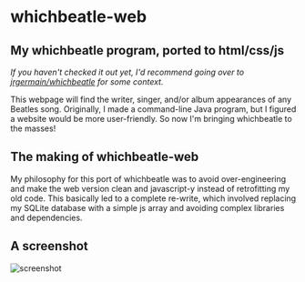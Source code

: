 # whichbeatle-web
## My whichbeatle program, ported to html/css/js

*If you haven't checked it out yet, I'd recommend going over to [jrgermain/whichbeatle](https://github.com/jrgermain/whichbeatle) for some context.*

This webpage will find the writer, singer, and/or album appearances of any Beatles song. Originally, I made a command-line Java program, but I figured a website would be more user-friendly. So now I'm bringing whichbeatle to the masses!

## The making of whichbeatle-web

My philosophy for this port of whichbeatle was to avoid over-engineering and make the web version clean and javascript-y instead of retrofitting my old code. This basically led to a complete re-write, which involved replacing my SQLite database with a simple js array and avoiding complex libraries and dependencies.

## A screenshot
![screenshot](https://user-images.githubusercontent.com/37086292/70969161-3a4cfb80-2069-11ea-939c-0fe142399236.png)
